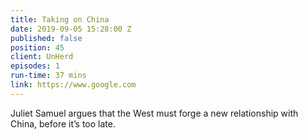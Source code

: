 ```yaml
---
title: Taking on China
date: 2019-09-05 15:28:00 Z
published: false
position: 45
client: UnHerd
episodes: 1
run-time: 37 mins
link: https://www.google.com
---
```


Juliet Samuel argues that the West must forge a new relationship with China, before it’s too late.